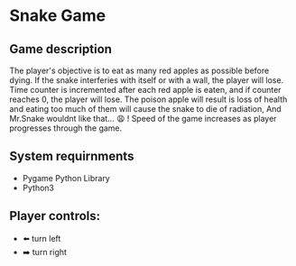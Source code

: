 # Snake Game

## Game description
The player's objective is to eat as many red apples as possible before dying. If the snake interferies with itself or with a wall, the player will lose. Time counter is incremented after each red apple is eaten, and if counter reaches 0, the player will lose. The poison apple will result is loss of health and eating too much of them will cause the snake to die of radiation, And Mr.Snake wouldnt like that... :weary: ! Speed of the game increases as player progresses through the game.

## System requirnments
- Pygame Python Library
- Python3

## Player controls:
- :arrow_left: turn left
- :arrow_right: turn right
